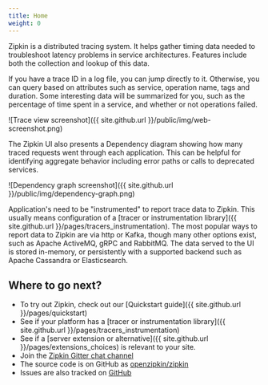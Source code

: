 ```yaml
---
title: Home
weight: 0
---
```

Zipkin is a distributed tracing system. It helps gather timing data needed to troubleshoot latency problems in service architectures. Features include both the collection and lookup of this data.

If you have a trace ID in a log file, you can jump directly to it. Otherwise, you can query based on attributes such as service, operation name, tags and duration. Some interesting data will be summarized for you, such as the percentage of time spent in a service, and whether or not operations failed.

![Trace view screenshot]({{ site.github.url }}/public/img/web-screenshot.png)

The Zipkin UI also presents a Dependency diagram showing how many traced requests went through each application. This can be helpful for identifying aggregate behavior including error paths or calls to deprecated services.

![Dependency graph screenshot]({{ site.github.url }}/public/img/dependency-graph.png)

Application's need to be "instrumented" to report trace data to Zipkin. This usually means configuration of a [tracer or instrumentation library]({{ site.github.url }}/pages/tracers_instrumentation). The most popular ways to report data to Zipkin are via http or Kafka, though many other options exist, such as Apache ActiveMQ, gRPC and RabbitMQ. The data served to the UI is stored in-memory, or persistently with a supported backend such as Apache Cassandra or Elasticsearch.

## Where to go next?

 * To try out Zipkin, check out our [Quickstart guide]({{ site.github.url }}/pages/quickstart)
 * See if your platform has a [tracer or instrumentation library]({{ site.github.url }}/pages/tracers_instrumentation)
 * See if a [server extension or alternative]({{ site.github.url }}/pages/extensions_choices) is relevant to your site.
 * Join the [Zipkin Gitter chat channel](https://gitter.im/openzipkin/zipkin)
 * The source code is on GitHub as [openzipkin/zipkin](https://github.com/openzipkin/zipkin/)
 * Issues are also tracked on [GitHub](https://github.com/openzipkin/zipkin/issues)
